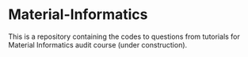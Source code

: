 # Material-Informatics
This is a repository containing the codes to questions from tutorials for Material Informatics audit course (under construction).

